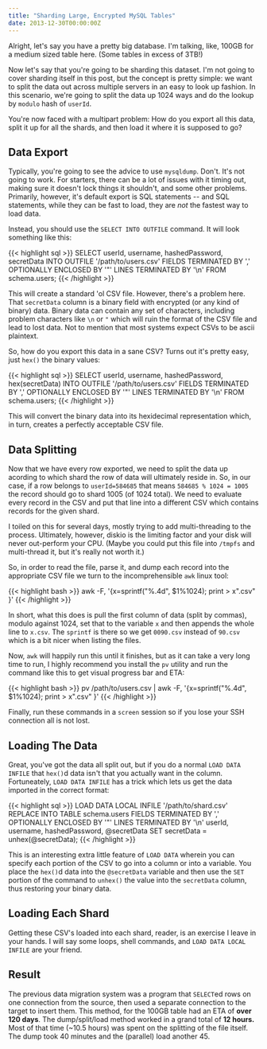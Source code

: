```yaml
---
title: "Sharding Large, Encrypted MySQL Tables"
date: 2013-12-30T00:00:00Z
---
```


Alright, let's say you have a pretty big database. I'm talking, like, 100GB
for a medium sized table here. (Some tables in excess of 3TB!)

Now let's say that you're going to be sharding this dataset. I'm not going to
cover sharding itself in this post, but the concept is pretty simple: we want
to split the data out across multiple servers in an easy to look up fashion. In
this scenario, we're going to split the data up 1024 ways and do the lookup by
`modulo` hash of `userId`.

You're now faced with a multipart problem: How do you export all this data,
split it up for all the shards, and then load it where it is supposed to go?

## Data Export

Typically, you're going to see the advice to use `mysqldump`. Don't. It's not
going to work. For starters, there can be a lot of issues with it timing out,
making sure it doesn't lock things it shouldn't, and some other problems.
Primarily, however, it's default export is SQL statements -- and SQL statements,
while they can be fast to load, they are *not* the fastest way to load data.

Instead, you should use the `SELECT INTO OUTFILE` command. It will look
something like this:

{{< highlight sql >}}
SELECT
userId, username, hashedPassword, secretData
INTO OUTFILE '/path/to/users.csv'
FIELDS TERMINATED BY ',' OPTIONALLY ENCLOSED BY '"' LINES TERMINATED BY '\n'
FROM schema.users;
{{< /highlight >}}

This will create a standard 'ol CSV file. However, there's a problem here. That
`secretData` column is a binary field with encrypted (or any kind of binary)
data. Binary data can contain any set of characters, including problem
characters like `\n` or `"` which will ruin the format of the CSV file and lead
to lost data. Not to mention that most systems expect CSVs to be ascii
plaintext.

So, how do you export this data in a sane CSV? Turns out it's pretty easy,
just `hex()` the binary values:

{{< highlight sql >}}
SELECT
userId, username, hashedPassword, hex(secretData)
INTO OUTFILE '/path/to/users.csv'
FIELDS TERMINATED BY ',' OPTIONALLY ENCLOSED BY '"' LINES TERMINATED BY '\n'
FROM schema.users;
{{< /highlight >}}

This will convert the binary data into its hexidecimal representation which,
in turn, creates a perfectly acceptable CSV file.

## Data Splitting

Now that we have every row exported, we need to split the data up acording to
which shard the row of data will ultimately reside in. So, in our case, if a
row belongs to `userId=584685` that means `584685 % 1024 = 1005` the record
should go to shard 1005 (of 1024 total). We need to evaluate every record in
the CSV and put that line into a different CSV which contains records for
the given shard.

I toiled on this for several days, mostly trying to add multi-threading to the
process. Ultimately, however, diskio is the limiting factor and your disk will
never out-perform your CPU. (Maybe you could put this file into `/tmpfs` and
multi-thread it, but it's really not worth it.)

So, in order to read the file, parse it, and dump each record into the
appropriate CSV file we turn to the incomprehensible `awk` linux tool:

{{< highlight bash >}}
awk -F, '{x=sprintf("%.4d", $1%1024); print > x".csv" }'
{{< /highlight >}}

In short, what this does is pull the first column of data (split by commas),
modulo against 1024, set that to the variable `x` and then appends the whole
line to `x.csv`. The `sprintf` is there so we get `0090.csv` instead of `90.csv`
which is a bit nicer when listing the files.

Now, `awk` will happily run this until it finishes, but as it can take a very
long time to run, I highly recommend you install the `pv` utility and run the
command like this to get visual progress bar and ETA:

{{< highlight bash >}}
pv /path/to/users.csv | awk -F, '{x=sprintf("%.4d", $1%1024); print > x".csv" }'
{{< /highlight >}}

Finally, run these commands in a `screen` session so if you lose your SSH
connection all is not lost.

## Loading The Data

Great, you've got the data all split out, but if you do a normal `LOAD DATA INFILE`
that `hex()`d data isn't that you actually want in the column. Fortuneately,
`LOAD DATA INFILE` has a trick which lets us get the data imported in the
correct format:

{{< highlight sql >}}
LOAD DATA LOCAL INFILE '/path/to/shard.csv'
REPLACE INTO TABLE schema.users
FIELDS TERMINATED BY ',' OPTIONALLY ENCLOSED BY '"' LINES TERMINATED BY '\n'
userId, username, hashedPassword, @secretData
SET secretData = unhex(@secretData);
{{< /highlight >}}

This is an interesting extra little feature of `LOAD DATA` wherein you can
specify each portion of the CSV to go into a column or into a variable. You
place the `hex()`d data into the `@secretData` variable and then use the `SET`
portion of the command to `unhex()` the value into the `secretData` column,
thus restoring your binary data.

## Loading Each Shard

Getting these CSV's loaded into each shard, reader, is an exercise I leave in
your hands. I will say some loops, shell commands, and `LOAD DATA LOCAL INFILE`
are your friend.

## Result

The previous data migration system was a program that `SELECT`ed rows on one
connection from the source, then used a separate connection to the target
to insert them. This method, for the 100GB table had an ETA of **over 120 days**.
The dump/split/load method worked in a grand total of **12 hours.** Most of that
time (~10.5 hours) was spent on the splitting of the file itself. The dump took
40 minutes and the (parallel) load another 45.